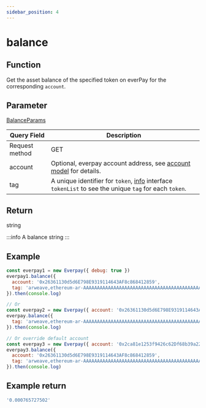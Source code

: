```yaml
---
sidebar_position: 4
---
```


# balance

## Function

Get the asset balance of the specified token on everPay for the corresponding `account`.

## Parameter

[BalanceParams](../types#balanceparams)

|Query Field|Description|
|---|---|
|Request method|GET|
|account|Optional, everpay account address, see [account model](../../../dive/account-model.md) for details. |
|tag|A unique identifier for `token`, [info](./info.md) interface `tokenList` to see the unique `tag` for each `token`.|

## Return

string

:::info
A balance string
:::

## Example

```js
const everpay1 = new Everpay({ debug: true })
everpay1.balance({
  account: '0x26361130d5d6E798E9319114643AF8c868412859',
  tag: 'arweave,ethereum-ar-AAAAAAAAAAAAAAAAAAAAAAAAAAAAAAAAAAAAAAAAAAA,0x83ea4a2fe3ead9a7b204ab2d56cb0b81d71489c8'
}).then(console.log)

// Or
const everpay2 = new Everpay({ account: '0x26361130d5d6E798E9319114643AF8c868412859', debug: true })
everpay.balance({
  tag: 'arweave,ethereum-ar-AAAAAAAAAAAAAAAAAAAAAAAAAAAAAAAAAAAAAAAAAAA,0x83ea4a2fe3ead9a7b204ab2d56cb0b81d71489c8'
}).then(console.log)

// Or override default account
const everpay3 = new Everpay({ account: '0x2ca81e1253f9426c62Df68b39a22A377164eeC92', debug: true })
everpay3.balance({
  account: '0x26361130d5d6E798E9319114643AF8c868412859',
  tag: 'arweave,ethereum-ar-AAAAAAAAAAAAAAAAAAAAAAAAAAAAAAAAAAAAAAAAAAA,0x83ea4a2fe3ead9a7b204ab2d56cb0b81d71489c8'
}).then(console.log)
```

## Example return

```js
'0.000765727502'
```
